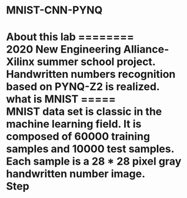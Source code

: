 # MNIST-CNN-PYNQ
About this lab
========<br>
2020 New Engineering Alliance-Xilinx summer school project.<br>
Handwritten numbers recognition based on PYNQ-Z2 is realized.<br>
what is MNIST
=====<br>
MNIST data set is classic in the machine learning field. It is composed of 60000 training samples and 10000 test samples. Each sample is a 28 * 28 pixel gray handwritten number image.<br> 
Step
====
